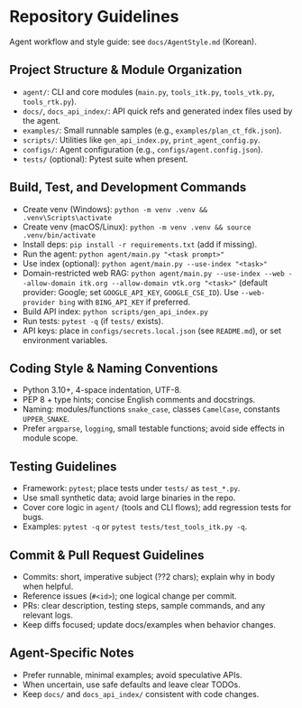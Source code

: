 ﻿# Repository Guidelines

Agent workflow and style guide: see `docs/AgentStyle.md` (Korean).

## Project Structure & Module Organization
- `agent/`: CLI and core modules (`main.py`, `tools_itk.py`, `tools_vtk.py`, `tools_rtk.py`).
- `docs/`, `docs_api_index/`: API quick refs and generated index files used by the agent.
- `examples/`: Small runnable samples (e.g., `examples/plan_ct_fdk.json`).
- `scripts/`: Utilities like `gen_api_index.py`, `print_agent_config.py`.
- `configs/`: Agent configuration (e.g., `configs/agent.config.json`).
- `tests/` (optional): Pytest suite when present.

## Build, Test, and Development Commands
- Create venv (Windows): `python -m venv .venv && .venv\Scripts\activate`
- Create venv (macOS/Linux): `python -m venv .venv && source .venv/bin/activate`
- Install deps: `pip install -r requirements.txt` (add if missing).
- Run the agent: `python agent/main.py "<task prompt>"`
- Use index (optional): `python agent/main.py --use-index "<task>"`
- Domain-restricted web RAG: `python agent/main.py --use-index --web --allow-domain itk.org --allow-domain vtk.org "<task>"` (default provider: Google; set `GOOGLE_API_KEY`, `GOOGLE_CSE_ID`). Use `--web-provider bing` with `BING_API_KEY` if preferred.
- Build API index: `python scripts/gen_api_index.py`
- Run tests: `pytest -q` (if `tests/` exists).
- API keys: place in `configs/secrets.local.json` (see `README.md`), or set environment variables.

## Coding Style & Naming Conventions
- Python 3.10+, 4-space indentation, UTF-8.
- PEP 8 + type hints; concise English comments and docstrings.
- Naming: modules/functions `snake_case`, classes `CamelCase`, constants `UPPER_SNAKE`.
- Prefer `argparse`, `logging`, small testable functions; avoid side effects in module scope.

## Testing Guidelines
- Framework: `pytest`; place tests under `tests/` as `test_*.py`.
- Use small synthetic data; avoid large binaries in the repo.
- Cover core logic in `agent/` (tools and CLI flows); add regression tests for bugs.
- Examples: `pytest -q` or `pytest tests/test_tools_itk.py -q`.

## Commit & Pull Request Guidelines
- Commits: short, imperative subject (??2 chars); explain why in body when helpful.
- Reference issues (`#<id>`); one logical change per commit.
- PRs: clear description, testing steps, sample commands, and any relevant logs.
- Keep diffs focused; update docs/examples when behavior changes.

## Agent-Specific Notes
- Prefer runnable, minimal examples; avoid speculative APIs.
- When uncertain, use safe defaults and leave clear TODOs.
- Keep `docs/` and `docs_api_index/` consistent with code changes.

